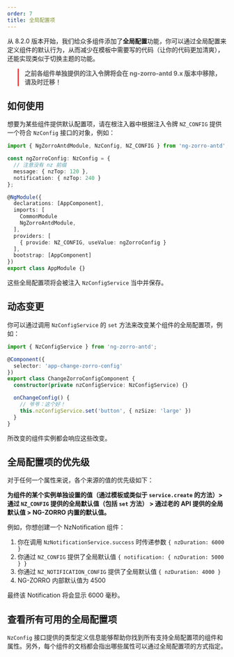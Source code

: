 ```yaml
---
order: 7
title: 全局配置项
---
```


从 8.2.0 版本开始，我们给众多组件添加了**全局配置**功能，你可以通过全局配置来定义组件的默认行为，从而减少在模板中需要写的代码（让你的代码更加清爽），还能实现类似于切换主题的功能。

<blockquote style="border-color: red;"><p><strong>之前各组件单独提供的注入令牌将会在 ng-zorro-antd 9.x 版本中移除，请及时迁移！</strong></p></blockquote>

## 如何使用

想要为某些组件提供默认配置项，请在根注入器中根据注入令牌 `NZ_CONFIG` 提供一个符合 `NzConfig` 接口的对象，例如：

```typescript
import { NgZorroAntdModule, NzConfig, NZ_CONFIG } from 'ng-zorro-antd';

const ngZorroConfig: NzConfig = {
  // 注意没有 nz 前缀
  message: { nzTop: 120 },
  notification: { nzTop: 240 }
};

@NgModule({
  declarations: [AppComponent],
  imports: [
    CommonModule
    NgZorroAntdModule,
  ],
  providers: [
    { provide: NZ_CONFIG, useValue: ngZorroConfig }
  ],
  bootstrap: [AppComponent]
})
export class AppModule {}
```

这些全局配置项将会被注入 `NzConfigService` 当中并保存。

## 动态变更

你可以通过调用 `NzConfigService` 的 `set` 方法来改变某个组件的全局配置项，例如：

```typescript
import { NzConfigService } from 'ng-zorro-antd';

@Component({
  selector: 'app-change-zorro-config'
})
export class ChangeZorroConfigComponent {
  constructor(private nzConfigService: NzConfigService) {}

  onChangeConfig() {
    // 爷爷：这个好！
    this.nzConfigService.set('button', { nzSize: 'large' })
  }
}
```

所改变的组件实例都会响应这些改变。

## 全局配置项的优先级

对于任何一个属性来说，各个来源的值的优先级如下：

**为组件的某个实例单独设置的值（通过模板或类似于 `service.create` 的方法）> 通过 `NZ_CONFIG` 提供的全局默认值（包括 `set` 方法） > 通过老的 API 提供的全局默认值 > NG-ZORRO 内置的默认值。**

例如，你想创建一个 NzNotification 组件：

1. 你在调用 `NzNotificationService.success` 时传递参数 `{ nzDuration: 6000 }`
2. 你通过 `NZ_CONFIG` 提供了全局默认值 `{ notification: { nzDuration: 5000 } }`
3. 你通过 `NZ_NOTIFICATION_CONFIG` 提供了全局默认值 `{ nzDuration: 4000 }`
4. NG-ZORRO 内部默认值为 4500

最终该 Notification 将会显示 6000 毫秒。

## 查看所有可用的全局配置项

`NzConfig` 接口提供的类型定义信息能够帮助你找到所有支持全局配置项的组件和属性。另外，每个组件的文档都会指出哪些属性可以通过全局配置项的方式指定。
